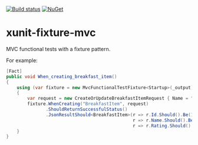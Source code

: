 
[![Build status](https://ci.appveyor.com/api/projects/status/uma3136e7kwbcj94/branch/master?svg=true)](https://ci.appveyor.com/project/axle-h/xunit-fixture-mvc/branch/master)
[![NuGet](https://img.shields.io/nuget/v/xunit.fixture.mvc.svg)](https://www.nuget.org/packages/xunit.fixture.mvc)

# xunit-fixture-mvc

MVC functional tests with a fixture pattern.

For example:

```C#
[Fact]
public void When_creating_breakfast_item()
{
    using (var fixture = new MvcFunctionalTestFixture<Startup>(_output))
    {
        var request = new CreateOrUpdateBreakfastItemRequest { Name = "bacon", Rating = 10 };
        fixture.WhenCreating("BreakfastItem", request)
               .ShouldReturnSuccessfulStatus()
               .JsonResultShould<BreakfastItem>(r => r.Id.Should().Be(1),
                                                r => r.Name.Should().Be(request.Name),
                                                r => r.Rating.Should().Be(request.Rating));
    }
}
```